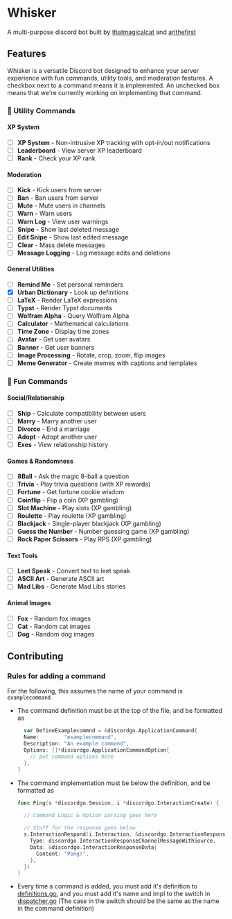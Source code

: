 # Whisker

A multi-purpose discord bot built by [thatmagicalcat](https://thatmagicalcat.pages.dev) and [arithefirst](https://arithefirst.com)

## Features

Whisker is a versatile Discord bot designed to enhance your server experience with fun commands, utility tools, and moderation features. A checkbox next to a command means it is implemented. An unchecked box means that we're currently working on implementing that command.

### 🧰 Utility Commands

#### XP System
- [ ] **XP System** - Non-intrusive XP tracking with opt-in/out notifications
- [ ] **Leaderboard** - View server XP leaderboard
- [ ] **Rank** - Check your XP rank

#### Moderation
- [ ] **Kick** - Kick users from server
- [ ] **Ban** - Ban users from server
- [ ] **Mute** - Mute users in channels
- [ ] **Warn** - Warn users
- [ ] **Warn Log** - View user warnings
- [ ] **Snipe** - Show last deleted message
- [ ] **Edit Snipe** - Show last edited message
- [ ] **Clear** - Mass delete messages
- [ ] **Message Logging** - Log message edits and deletions

#### General Utilities
- [ ] **Remind Me** - Set personal reminders
- [X] **Urban Dictionary** - Look up definitions
- [ ] **LaTeX** - Render LaTeX expressions
- [ ] **Typst** - Render Typst documents
- [ ] **Wolfram Alpha** - Query Wolfram Alpha
- [ ] **Calculator** - Mathematical calculations
- [ ] **Time Zone** - Display time zones
- [ ] **Avatar** - Get user avatars
- [ ] **Banner** - Get user banners
- [ ] **Image Processing** - Rotate, crop, zoom, flip images
- [ ] **Meme Generator** - Create memes with captions and templates

### 🎉 Fun Commands

#### Social/Relationship
- [ ] **Ship** - Calculate compatibility between users
- [ ] **Marry** - Marry another user
- [ ] **Divorce** - End a marriage
- [ ] **Adopt** - Adopt another user
- [ ] **Exes** - View relationship history

#### Games & Randomness
- [ ] **8Ball** - Ask the magic 8-ball a question
- [ ] **Trivia** - Play trivia questions (with XP rewards)
- [ ] **Fortune** - Get fortune cookie wisdom
- [ ] **Coinflip** - Flip a coin (XP gambling)
- [ ] **Slot Machine** - Play slots (XP gambling)
- [ ] **Roulette** - Play roulette (XP gambling)
- [ ] **Blackjack** - Single-player blackjack (XP gambling)
- [ ] **Guess the Number** - Number guessing game (XP gambling)
- [ ] **Rock Paper Scissors** - Play RPS (XP gambling)

#### Text Tools
- [ ] **Leet Speak** - Convert text to leet speak
- [ ] **ASCII Art** - Generate ASCII art
- [ ] **Mad Libs** - Generate Mad Libs stories

#### Animal Images
- [ ] **Fox** - Random fox images
- [ ] **Cat** - Random cat images
- [ ] **Dog** - Random dog images

## Contributing

### Rules for adding a command

For the following, this assumes the name of your command is `examplecommand`

- The command definition must be at the top of the file, and be formatted as
  ```go
    var DefineExamplecommnd = &discordgo.ApplicationCommand{
    Name:        "examplecommand",
    Description: "An example command",
    Options: []*discordgo.ApplicationCommandOption{
      // put command options here
    },
  }
  ```

- The command implementation must be below the definition, and be formatted as
  ```go
  func Ping(s *discordgo.Session, i *discordgo.InteractionCreate) {

    // Command Logic & Option parsing goes here

    // Stuff for the response goes below
    s.InteractionRespond(i.Interaction, &discordgo.InteractionResponse{
      Type: discordgo.InteractionResponseChannelMessageWithSource,
      Data: &discordgo.InteractionResponseData{
        Content: "Pong!",
      },
    })
  }
  ```
  

- Every time a command is added, you must add it's definition to [definitions.go](/commands/definitions.go), and you must add it's name and impl to the switch in [dispatcher.go](/commands/dispatcher.go) (The case in the switch should be the same as the name in the command definition)
